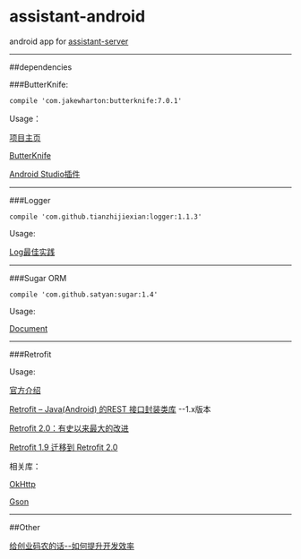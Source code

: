 # assistant-android

android app for [assistant-server](https://github.com/sharpdeep/assistant-server)

---

##dependencies

###ButterKnife:

`compile 'com.jakewharton:butterknife:7.0.1'`

Usage：

[项目主页](https://github.com/JakeWharton/butterknife)

[ButterKnife](http://www.cnblogs.com/flyme/p/4517560.html)

[Android Studio插件](http://www.tuicool.com/articles/Q3mmay/)

---

###Logger

`compile 'com.github.tianzhijiexian:logger:1.1.3'`  

Usage:

[Log最佳实践](https://www.zybuluo.com/shark0017/note/163330)

---

###Sugar ORM

`compile 'com.github.satyan:sugar:1.4'`

Usage:

[Document](http://satyan.github.io/sugar/)

---

###Retrofit

Usage:

[官方介绍](http://square.github.io/retrofit/)

[Retrofit – Java(Android) 的REST 接口封装类库](http://www.tuicool.com/articles/NnuIva)  --1.x版本

[Retrofit 2.0：有史以来最大的改进](http://www.jcodecraeer.com/a/anzhuokaifa/androidkaifa/2015/0915/3460.html) 

[Retrofit 1.9 迁移到 Retrofit 2.0](http://www.tuicool.com/articles/6zIvQbb)


相关库：

[OkHttp](http://square.github.io/okhttp/)

[Gson](https://github.com/google/gson)

---

##Other

[给创业码农的话--如何提升开发效率](http://www.php230.com/weixin1451553685.html)
